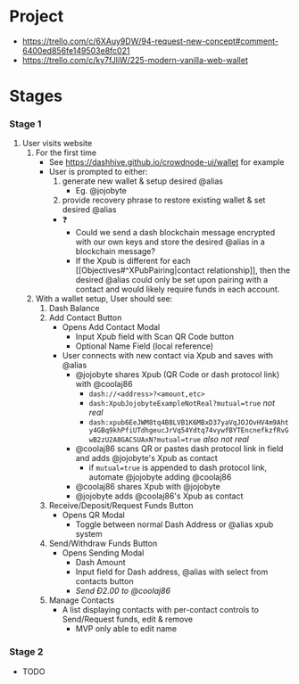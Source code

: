 # Project 
- https://trello.com/c/6XAuy9DW/94-request-new-concept#comment-6400ed856fe149503e8fc021
- https://trello.com/c/ky7fJliW/225-modern-vanilla-web-wallet

# Stages

### Stage 1
1. User visits website
	1. For the first time
		- See https://dashhive.github.io/crowdnode-ui/wallet for example 
		- User is prompted to either:
			1. generate new wallet & setup desired @alias
				- Eg. @jojobyte
			2. provide recovery phrase to restore existing wallet & set desired @alias
			- ❓
				- Could we send a dash blockchain message encrypted with our own keys and store the desired @alias in a blockchain message?
				- If the Xpub is different for each [[Objectives#^XPubPairing|contact relationship]], then the desired @alias could only be set upon pairing with a contact and would likely require funds in each account.
	2. With a wallet setup, User should see:
		1. Dash Balance
		2. Add Contact Button
			- Opens Add Contact Modal
				- Input Xpub field with Scan QR Code button
				- Optional Name Field (local reference)
			- User connects with new contact via Xpub and saves with @alias
				- @jojobyte shares Xpub (QR Code or dash protocol link) with @coolaj86
					- `dash://<address>?<amount,etc>`
					- `dash:XpubJojobyteExampleNotReal?mutual=true` *not real*
					- `dash:xpub6EeJWM8tq4B8LVB1K6MBxD37yaVqJOJOvHV4m9Ahty4GBq9khPfiUTdhgeucJrVq54Ydtq74vywfBYTEncnefkzfRvGwB2zU2A8GACSUAxN?mutual=true` *also not real*
				- @coolaj86 scans QR or pastes dash protocol link in field and adds @jojobyte's Xpub as contact
					- if `mutual=true` is appended to dash protocol link, automate @jojobyte adding @coolaj86
				- @coolaj86 shares Xpub with @jojobyte
				- @jojobyte adds @coolaj86's Xpub as contact
		3. Receive/Deposit/Request Funds Button
			- Opens QR Modal
				- Toggle between normal Dash Address or @alias xpub system
		4. Send/Withdraw Funds Button
			- Opens Sending Modal
				- Dash Amount
				- Input field for Dash address, @alias with select from contacts button
				- *Send Ð2.00 to @coolaj86*
		5. Manage Contacts
			- A list displaying contacts with per-contact controls to Send/Request funds, edit & remove
				- MVP only able to edit name

### Stage 2
- TODO